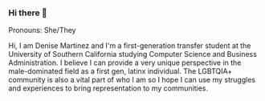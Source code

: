 ### Hi there 👋

<!--
**DeniseM1717/DeniseM1717** is a ✨ _special_ ✨ repository because its `README.md` (this file) appears on your GitHub profile.

Here are some ideas to get you started:

- 🔭 I’m currently working on ...
- 🌱 I’m currently learning ...
- 👯 I’m looking to collaborate on ...
- 🤔 I’m looking for help with ...
- 💬 Ask me about ...
- 📫 How to reach me: ...
- 😄 Pronouns: ...
- ⚡ Fun fact: ...
-->
Pronouns: She/They

Hi, I am Denise Martinez and I'm a first-generation transfer student at the University of Southern California studying Computer Science and Business Administration.
I believe I can provide a very unique perspective in the male-dominated field as a first gen, latinx individual. The LGBTQIA+ community is also a vital part of who I am so I hope I can use my struggles and experiences to bring representation to my communities.
